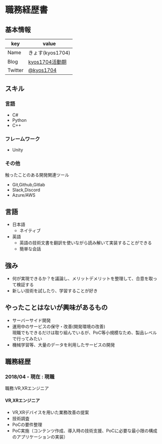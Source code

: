 # 職務経歴書

## 基本情報

|key|value|
|---|-----|
|Name|きょす(kyos1704)|
|Blog|[kyos1704活動期](https://kyos1704.hatenablog.com/)|
|Twitter|[@kyos1704](https://twitter.com/kyos1704)|

## スキル
### 言語
- C#
- Python
- C++

### フレームワーク
- Unity

### その他
触ったことのある開発関連ツール
- Git,Github,Gitlab
- Slack,Discord
- Azure/AWS

## 言語

- 日本語
  - ネイティブ
- 英語
  - 英語の技術文書を翻訳を使いながら読み解いて実装することができる
  - 簡単な会話

## 強み

- 何が実現できるか？を議論し、メリットデメリットを整理して、合意を取って検証する
- 新しい技術を試したり、学習することが好き

## やったことはないが興味があるもの

- サーバーサイド開発
- 運用中のサービスの保守・改善(開発環境の改善)  
    現職でもできるだけは取り組んでいるが、PoC等小規模なため、製品レベルで行ってみたい
- 機械学習等、大量のデータを利用したサービスの開発

## 職務経歴

### 2018/04 - 現在 : 現職

職務:VR,XRエンジニア

#### VR,XRエンジニア
- VR,XRデバイスを用いた業務改善の提案
- 技術調査
- PoCの要件整理
- PoC実施（コンテンツ作成、導入時の技術支援、PoCに必要な最小限の構成のアプリケーションの実装）
